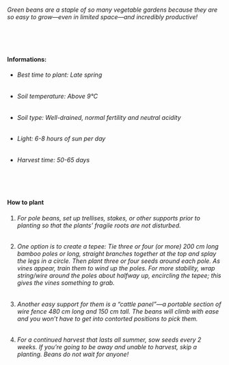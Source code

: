 ###### Green beans are a staple of so many vegetable gardens because they are so easy to grow—even in limited space—and incredibly productive!

###### ‎

#### Informations:

-   ###### Best time to plant: Late spring
-   ###### Soil temperature: Above 9°C
-   ###### Soil type: Well-drained, normal fertility and neutral acidity
-   ###### Light: 6-8 hours of sun per day
-   ###### Harvest time: 50-65 days

###### ‎

#### How to plant

1. ###### For pole beans, set up trellises, stakes, or other supports prior to planting so that the plants’ fragile roots are not disturbed.
2. ###### One option is to create a tepee: Tie three or four (or more) 200 cm long bamboo poles or long, straight branches together at the top and splay the legs in a circle. Then plant three or four seeds around each pole. As vines appear, train them to wind up the poles. For more stability, wrap string/wire around the poles about halfway up, encircling the tepee; this gives the vines something to grab.
3. ###### Another easy support for them is a “cattle panel”—a portable section of wire fence 480 cm long and 150 cm tall. The beans will climb with ease and you won’t have to get into contorted positions to pick them.
4. ###### For a continued harvest that lasts all summer, sow seeds every 2 weeks. If you’re going to be away and unable to harvest, skip a planting. Beans do not wait for anyone!
